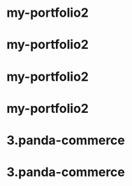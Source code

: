# my-portfolio2
# my-portfolio2
# my-portfolio2
# my-portfolio2
# 3.panda-commerce
# 3.panda-commerce
